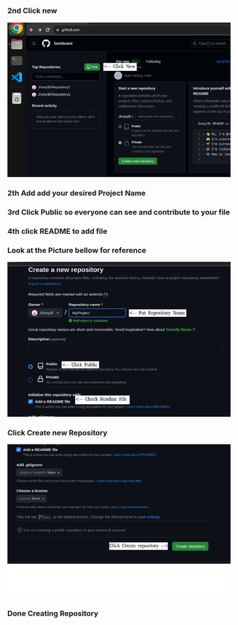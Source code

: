 <h1 style="color:blue;> Creating New Repository</h1>
  
  <p>1st Log-in your Github account</h3></p>
  <img src="https://github.com/JhonylB/MyProject/blob/main/Pictures/1.png">
  <p><h3>2nd Click new</h3></p>
  <img src="https://github.com/JhonylB/MyProject/blob/main/Pictures/2.png">
  <p><h3>2th Add add your desired Project Name</h3></p>
  <p><h3>3rd Click Public so everyone can see and contribute to your file</h3></p>
  <p><h3>4th click README to add file </h3></p>
  <p><h3> Look at the Picture bellow for reference </h2></p>
  <img src="https://github.com/JhonylB/MyProject/blob/main/Pictures/3.png">
  <p><h3>Click Create new Repository</h3></p>
  <img src="https://github.com/JhonylB/MyProject/blob/main/Pictures/4.png">
  <p><h3>Done Creating Repository</h3></p>
